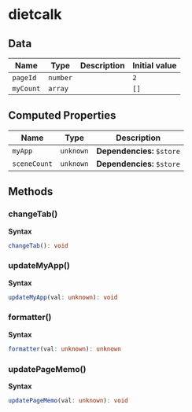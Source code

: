 # dietcalk

## Data

| Name      | Type     | Description | Initial value |
| --------- | -------- | ----------- | ------------- |
| `pageId`  | `number` |             | `2`           |
| `myCount` | `array`  |             | `[]`          |

## Computed Properties

| Name         | Type      | Description                |
| ------------ | --------- | -------------------------- |
| `myApp`      | `unknown` | **Dependencies:** `$store` |
| `sceneCount` | `unknown` | **Dependencies:** `$store` |

## Methods

### changeTab()

**Syntax**

```typescript
changeTab(): void
```

### updateMyApp()

**Syntax**

```typescript
updateMyApp(val: unknown): void
```

### formatter()

**Syntax**

```typescript
formatter(val: unknown): unknown
```

### updatePageMemo()

**Syntax**

```typescript
updatePageMemo(val: unknown): void
```

